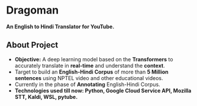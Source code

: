 # Dragoman
 
**An English to Hindi Translator for YouTube.**
  
## About Project

* **Objective:** A deep learning model based on the **Transformers** to accurately translate in **real-time** and understand the **context**.
* Target to build an **English-Hindi Corpus** of more than **5 Million sentences** using NPTEL video and other educational videos.
* Currently in the phase of **Annotating** English-Hindi Corpus.
* **Technologies used till now: Python, Google Cloud Service API, Mozilla STT, Kaldi, WSL, pytube.**
